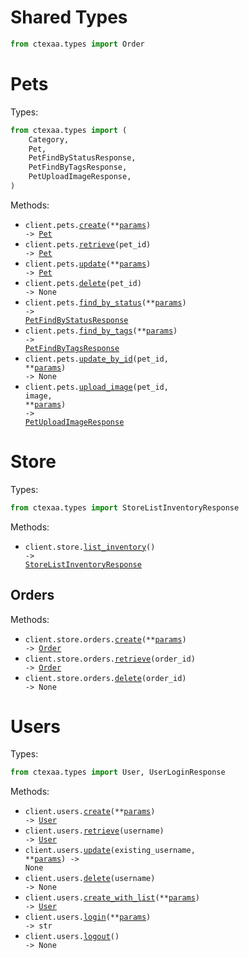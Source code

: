 # Shared Types

```python
from ctexaa.types import Order
```

# Pets

Types:

```python
from ctexaa.types import (
    Category,
    Pet,
    PetFindByStatusResponse,
    PetFindByTagsResponse,
    PetUploadImageResponse,
)
```

Methods:

- <code title="post /pet">client.pets.<a href="./src/ctexaa/resources/pets.py">create</a>(\*\*<a href="src/ctexaa/types/pet_create_params.py">params</a>) -> <a href="./src/ctexaa/types/pet.py">Pet</a></code>
- <code title="get /pet/{petId}">client.pets.<a href="./src/ctexaa/resources/pets.py">retrieve</a>(pet_id) -> <a href="./src/ctexaa/types/pet.py">Pet</a></code>
- <code title="put /pet">client.pets.<a href="./src/ctexaa/resources/pets.py">update</a>(\*\*<a href="src/ctexaa/types/pet_update_params.py">params</a>) -> <a href="./src/ctexaa/types/pet.py">Pet</a></code>
- <code title="delete /pet/{petId}">client.pets.<a href="./src/ctexaa/resources/pets.py">delete</a>(pet_id) -> None</code>
- <code title="get /pet/findByStatus">client.pets.<a href="./src/ctexaa/resources/pets.py">find_by_status</a>(\*\*<a href="src/ctexaa/types/pet_find_by_status_params.py">params</a>) -> <a href="./src/ctexaa/types/pet_find_by_status_response.py">PetFindByStatusResponse</a></code>
- <code title="get /pet/findByTags">client.pets.<a href="./src/ctexaa/resources/pets.py">find_by_tags</a>(\*\*<a href="src/ctexaa/types/pet_find_by_tags_params.py">params</a>) -> <a href="./src/ctexaa/types/pet_find_by_tags_response.py">PetFindByTagsResponse</a></code>
- <code title="post /pet/{petId}">client.pets.<a href="./src/ctexaa/resources/pets.py">update_by_id</a>(pet_id, \*\*<a href="src/ctexaa/types/pet_update_by_id_params.py">params</a>) -> None</code>
- <code title="post /pet/{petId}/uploadImage">client.pets.<a href="./src/ctexaa/resources/pets.py">upload_image</a>(pet_id, image, \*\*<a href="src/ctexaa/types/pet_upload_image_params.py">params</a>) -> <a href="./src/ctexaa/types/pet_upload_image_response.py">PetUploadImageResponse</a></code>

# Store

Types:

```python
from ctexaa.types import StoreListInventoryResponse
```

Methods:

- <code title="get /store/inventory">client.store.<a href="./src/ctexaa/resources/store/store.py">list_inventory</a>() -> <a href="./src/ctexaa/types/store_list_inventory_response.py">StoreListInventoryResponse</a></code>

## Orders

Methods:

- <code title="post /store/order">client.store.orders.<a href="./src/ctexaa/resources/store/orders.py">create</a>(\*\*<a href="src/ctexaa/types/store/order_create_params.py">params</a>) -> <a href="./src/ctexaa/types/shared/order.py">Order</a></code>
- <code title="get /store/order/{orderId}">client.store.orders.<a href="./src/ctexaa/resources/store/orders.py">retrieve</a>(order_id) -> <a href="./src/ctexaa/types/shared/order.py">Order</a></code>
- <code title="delete /store/order/{orderId}">client.store.orders.<a href="./src/ctexaa/resources/store/orders.py">delete</a>(order_id) -> None</code>

# Users

Types:

```python
from ctexaa.types import User, UserLoginResponse
```

Methods:

- <code title="post /user">client.users.<a href="./src/ctexaa/resources/users.py">create</a>(\*\*<a href="src/ctexaa/types/user_create_params.py">params</a>) -> <a href="./src/ctexaa/types/user.py">User</a></code>
- <code title="get /user/{username}">client.users.<a href="./src/ctexaa/resources/users.py">retrieve</a>(username) -> <a href="./src/ctexaa/types/user.py">User</a></code>
- <code title="put /user/{username}">client.users.<a href="./src/ctexaa/resources/users.py">update</a>(existing_username, \*\*<a href="src/ctexaa/types/user_update_params.py">params</a>) -> None</code>
- <code title="delete /user/{username}">client.users.<a href="./src/ctexaa/resources/users.py">delete</a>(username) -> None</code>
- <code title="post /user/createWithList">client.users.<a href="./src/ctexaa/resources/users.py">create_with_list</a>(\*\*<a href="src/ctexaa/types/user_create_with_list_params.py">params</a>) -> <a href="./src/ctexaa/types/user.py">User</a></code>
- <code title="get /user/login">client.users.<a href="./src/ctexaa/resources/users.py">login</a>(\*\*<a href="src/ctexaa/types/user_login_params.py">params</a>) -> str</code>
- <code title="get /user/logout">client.users.<a href="./src/ctexaa/resources/users.py">logout</a>() -> None</code>

